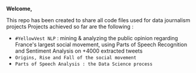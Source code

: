 <b> Welcome,</b>

This repo has been created to share all code files used for data journalism projects
Projects achieved so far are the following : 

- `#YellowVest NLP` : mining & analyzing the public opinion regarding France's largest social movement, using Parts of Speech Recognition and Sentiment Analysis on +4000 extracted tweets
- `Origins, Rise and Fall of the social movement`
- `Parts of Speech Analysis : the Data Science process`







